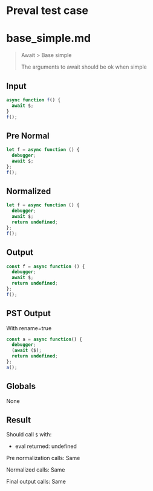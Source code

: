 # Preval test case

# base_simple.md

> Await > Base simple
>
> The arguments to await should be ok when simple

## Input

`````js filename=intro
async function f() {
  await $;
}
f();
`````

## Pre Normal

`````js filename=intro
let f = async function () {
  debugger;
  await $;
};
f();
`````

## Normalized

`````js filename=intro
let f = async function () {
  debugger;
  await $;
  return undefined;
};
f();
`````

## Output

`````js filename=intro
const f = async function () {
  debugger;
  await $;
  return undefined;
};
f();
`````

## PST Output

With rename=true

`````js filename=intro
const a = async function() {
  debugger;
  (await ($);
  return undefined;
};
a();
`````

## Globals

None

## Result

Should call `$` with:
 - eval returned: undefined

Pre normalization calls: Same

Normalized calls: Same

Final output calls: Same
